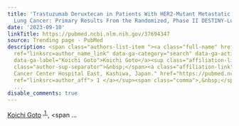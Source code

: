 ```yaml
---
title: 'Trastuzumab Deruxtecan in Patients With HER2-Mutant Metastatic Non-Small-Cell
  Lung Cancer: Primary Results From the Randomized, Phase II DESTINY-Lung0...'
date: '2023-09-10'
linkTitle: https://pubmed.ncbi.nlm.nih.gov/37694347
source: Trending page - PubMed
description: <span class="authors-list-item "><a class="full-name" href="https://pubmed.ncbi.nlm.nih.gov/?term=Goto+K&amp;cauthor_id=37694347"
  ref="linksrc=author_name_link" data-ga-category="search" data-ga-action="author_link"
  data-ga-label="Koichi Goto">Koichi Goto</a><sup class="affiliation-links"><span
  class="author-sup-separator">&nbsp;</span><a class="affiliation-link" title="National
  Cancer Center Hospital East, Kashiwa, Japan." href="https://pubmed.ncbi.nlm.nih.gov/37694347#full-view-affiliation-1"
  ref="linksrc=author_aff"> 1 </a></sup><span class="comma">,&nbsp;</span></span><span
  ...
disable_comments: true
---
```

<span class="authors-list-item "><a class="full-name" href="https://pubmed.ncbi.nlm.nih.gov/?term=Goto+K&amp;cauthor_id=37694347" ref="linksrc=author_name_link" data-ga-category="search" data-ga-action="author_link" data-ga-label="Koichi Goto">Koichi Goto</a><sup class="affiliation-links"><span class="author-sup-separator">&nbsp;</span><a class="affiliation-link" title="National Cancer Center Hospital East, Kashiwa, Japan." href="https://pubmed.ncbi.nlm.nih.gov/37694347#full-view-affiliation-1" ref="linksrc=author_aff"> 1 </a></sup><span class="comma">,&nbsp;</span></span><span ...